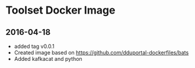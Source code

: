 # Toolset Docker Image

## 2016-04-18
* added tag v0.0.1
* Created image based on https://github.com/dduportal-dockerfiles/bats
* Added kafkacat and python
